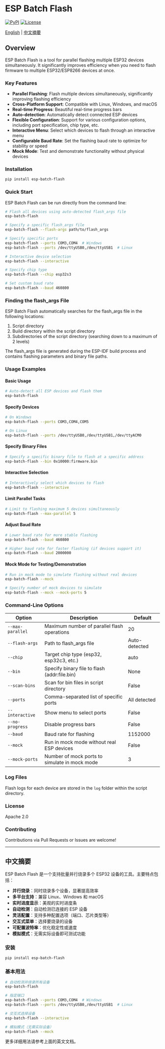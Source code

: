 # ESP Batch Flash

[![PyPI](https://img.shields.io/pypi/v/esp-batch-flash.svg)](https://pypi.org/project/esp-batch-flash/)
[![License](https://img.shields.io/badge/License-Apache%202.0-blue.svg)](https://opensource.org/licenses/Apache-2.0)

[English](#english) | [中文摘要](#chinese-summary)

<a name="english"></a>
## Overview

ESP Batch Flash is a tool for parallel flashing multiple ESP32 devices simultaneously. It significantly improves efficiency when you need to flash firmware to multiple ESP32/ESP8266 devices at once.

### Key Features

- **Parallel Flashing**: Flash multiple devices simultaneously, significantly improving flashing efficiency
- **Cross-Platform Support**: Compatible with Linux, Windows, and macOS
- **Real-time Progress**: Beautiful real-time progress bars
- **Auto-detection**: Automatically detect connected ESP devices
- **Flexible Configuration**: Support for various configuration options, including port specification, chip type, etc.
- **Interactive Menu**: Select which devices to flash through an interactive menu
- **Configurable Baud Rate**: Set the flashing baud rate to optimize for stability or speed
- **Mock Mode**: Test and demonstrate functionality without physical devices

### Installation

```bash
pip install esp-batch-flash
```

### Quick Start

ESP Batch Flash can be run directly from the command line:

```bash
# Flash all devices using auto-detected flash_args file
esp-batch-flash

# Specify a specific flash_args file
esp-batch-flash --flash-args path/to/flash_args

# Specify specific ports
esp-batch-flash --ports COM3,COM4  # Windows
esp-batch-flash --ports /dev/ttyUSB0,/dev/ttyUSB1  # Linux

# Interactive device selection
esp-batch-flash --interactive

# Specify chip type
esp-batch-flash --chip esp32s3

# Set custom baud rate
esp-batch-flash --baud 460800
```

### Finding the flash_args File

ESP Batch Flash automatically searches for the flash_args file in the following locations:

1. Script directory
2. Build directory within the script directory
3. Subdirectories of the script directory (searching down to a maximum of 2 levels)

The flash_args file is generated during the ESP-IDF build process and contains flashing parameters and binary file paths.

### Usage Examples

#### Basic Usage

```bash
# Auto-detect all ESP devices and flash them
esp-batch-flash
```

#### Specify Devices

```bash
# On Windows
esp-batch-flash --ports COM3,COM4,COM5

# On Linux
esp-batch-flash --ports /dev/ttyUSB0,/dev/ttyUSB1,/dev/ttyACM0
```

#### Specify Binary Files

```bash
# Specify a specific binary file to flash at a specific address
esp-batch-flash --bin 0x10000:firmware.bin
```

#### Interactive Selection

```bash
# Interactively select which devices to flash
esp-batch-flash --interactive
```

#### Limit Parallel Tasks

```bash
# Limit to flashing maximum 5 devices simultaneously
esp-batch-flash --max-parallel 5
```

#### Adjust Baud Rate

```bash
# Lower baud rate for more stable flashing
esp-batch-flash --baud 460800

# Higher baud rate for faster flashing (if devices support it)
esp-batch-flash --baud 2000000
```

#### Mock Mode for Testing/Demonstration

```bash
# Run in mock mode to simulate flashing without real devices
esp-batch-flash --mock

# Specify number of mock devices to simulate
esp-batch-flash --mock --mock-ports 5
```

### Command-Line Options

| Option | Description | Default |
|--------|-------------|---------|
| `--max-parallel` | Maximum number of parallel flash operations | 20 |
| `--flash-args` | Path to flash_args file | Auto-detected |
| `--chip` | Target chip type (esp32, esp32c3, etc.) | auto |
| `--bin` | Specify binary file to flash (addr:file.bin) | None |
| `--scan-bins` | Scan for bin files in script directory | False |
| `--ports` | Comma-separated list of specific ports | All detected |
| `--interactive` | Show menu to select ports | False |
| `--no-progress` | Disable progress bars | False |
| `--baud` | Baud rate for flashing | 1152000 |
| `--mock` | Run in mock mode without real ESP devices | False |
| `--mock-ports` | Number of mock ports to simulate in mock mode | 3 |

### Log Files

Flash logs for each device are stored in the `log` folder within the script directory.

### License

Apache 2.0

### Contributing

Contributions via Pull Requests or Issues are welcome!

---

<a name="chinese-summary"></a>
## 中文摘要

ESP Batch Flash 是一个支持批量并行烧录多个 ESP32 设备的工具。主要特点包括：

- **并行烧录**：同时烧录多个设备，显著提高效率
- **多平台支持**：兼容 Linux、Windows 和 macOS
- **实时进度显示**：美观的实时进度条
- **自动检测**：自动检测已连接的 ESP 设备
- **灵活配置**：支持多种配置选项（端口、芯片类型等）
- **交互式菜单**：选择要烧录的设备
- **可配置波特率**：优化稳定性或速度
- **模拟模式**：无需实际设备即可测试功能

### 安装

```bash
pip install esp-batch-flash
```

### 基本用法

```bash
# 自动检测并烧录所有设备
esp-batch-flash

# 指定端口
esp-batch-flash --ports COM3,COM4  # Windows
esp-batch-flash --ports /dev/ttyUSB0,/dev/ttyUSB1  # Linux

# 交互式选择设备
esp-batch-flash --interactive

# 模拟模式（无需实际设备）
esp-batch-flash --mock
```

更多详细用法请参考上面的英文文档。 
